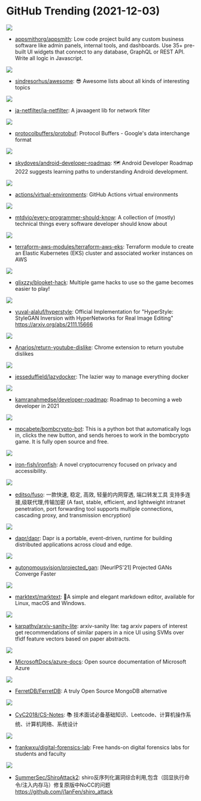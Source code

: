 # GitHub Trending (2021-12-03)

![](https://img.shields.io/badge/TypeScript-New%2024-green?style=flat-square&logo=appveyor)
- [appsmithorg/appsmith](https://github.com/appsmithorg/appsmith): Low code project build any custom business software like admin panels, internal tools, and dashboards. Use 35+ pre-built UI widgets that connect to any database, GraphQL or REST API. Write all logic in Javascript.

![](https://img.shields.io/badge/none-New%20394-green?style=flat-square&logo=appveyor)
- [sindresorhus/awesome](https://github.com/sindresorhus/awesome): 😎 Awesome lists about all kinds of interesting topics

![](https://img.shields.io/badge/Java-New%20153-green?style=flat-square&logo=appveyor)
- [ja-netfilter/ja-netfilter](https://github.com/ja-netfilter/ja-netfilter): A javaagent lib for network filter

![](https://img.shields.io/badge/C%2B%2B-New%2025-green?style=flat-square&logo=appveyor)
- [protocolbuffers/protobuf](https://github.com/protocolbuffers/protobuf): Protocol Buffers - Google's data interchange format

![](https://img.shields.io/badge/Kotlin-New%20154-green?style=flat-square&logo=appveyor)
- [skydoves/android-developer-roadmap](https://github.com/skydoves/android-developer-roadmap): 🗺 Android Developer Roadmap 2022 suggests learning paths to understanding Android development.

![](https://img.shields.io/badge/PowerShell-New%2011-green?style=flat-square&logo=appveyor)
- [actions/virtual-environments](https://github.com/actions/virtual-environments): GitHub Actions virtual environments

![](https://img.shields.io/badge/none-New%20258-green?style=flat-square&logo=appveyor)
- [mtdvio/every-programmer-should-know](https://github.com/mtdvio/every-programmer-should-know): A collection of (mostly) technical things every software developer should know about

![](https://img.shields.io/badge/HCL-New%2031-green?style=flat-square&logo=appveyor)
- [terraform-aws-modules/terraform-aws-eks](https://github.com/terraform-aws-modules/terraform-aws-eks): Terraform module to create an Elastic Kubernetes (EKS) cluster and associated worker instances on AWS

![](https://img.shields.io/badge/JavaScript-New%2040-green?style=flat-square&logo=appveyor)
- [glixzzy/blooket-hack](https://github.com/glixzzy/blooket-hack): Multiple game hacks to use so the game becomes easier to play!

![](https://img.shields.io/badge/Python-New%2048-green?style=flat-square&logo=appveyor)
- [yuval-alaluf/hyperstyle](https://github.com/yuval-alaluf/hyperstyle): Official Implementation for "HyperStyle: StyleGAN Inversion with HyperNetworks for Real Image Editing" https://arxiv.org/abs/2111.15666

![](https://img.shields.io/badge/JavaScript-New%20492-green?style=flat-square&logo=appveyor)
- [Anarios/return-youtube-dislike](https://github.com/Anarios/return-youtube-dislike): Chrome extension to return youtube dislikes

![](https://img.shields.io/badge/Go-New%20235-green?style=flat-square&logo=appveyor)
- [jesseduffield/lazydocker](https://github.com/jesseduffield/lazydocker): The lazier way to manage everything docker

![](https://img.shields.io/badge/TypeScript-New%20153-green?style=flat-square&logo=appveyor)
- [kamranahmedse/developer-roadmap](https://github.com/kamranahmedse/developer-roadmap): Roadmap to becoming a web developer in 2021

![](https://img.shields.io/badge/Python-New%2037-green?style=flat-square&logo=appveyor)
- [mpcabete/bombcrypto-bot](https://github.com/mpcabete/bombcrypto-bot): This is a python bot that automatically logs in, clicks the new button, and sends heroes to work in the bombcrypto game. It is fully open source and free.

![](https://img.shields.io/badge/TypeScript-New%206-green?style=flat-square&logo=appveyor)
- [iron-fish/ironfish](https://github.com/iron-fish/ironfish): A novel cryptocurrency focused on privacy and accessibility.

![](https://img.shields.io/badge/Rust-New%2035-green?style=flat-square&logo=appveyor)
- [editso/fuso](https://github.com/editso/fuso): 一款快速, 稳定, 高效, 轻量的内网穿透, 端口转发工具 支持多连接,级联代理,传输加密 (A fast, stable, efficient, and lightweight intranet penetration, port forwarding tool supports multiple connections, cascading proxy, and transmission encryption)

![](https://img.shields.io/badge/Go-New%2017-green?style=flat-square&logo=appveyor)
- [dapr/dapr](https://github.com/dapr/dapr): Dapr is a portable, event-driven, runtime for building distributed applications across cloud and edge.

![](https://img.shields.io/badge/Python-New%2047-green?style=flat-square&logo=appveyor)
- [autonomousvision/projected_gan](https://github.com/autonomousvision/projected_gan): [NeurIPS'21] Projected GANs Converge Faster

![](https://img.shields.io/badge/JavaScript-New%20132-green?style=flat-square&logo=appveyor)
- [marktext/marktext](https://github.com/marktext/marktext): 📝A simple and elegant markdown editor, available for Linux, macOS and Windows.

![](https://img.shields.io/badge/Python-New%2020-green?style=flat-square&logo=appveyor)
- [karpathy/arxiv-sanity-lite](https://github.com/karpathy/arxiv-sanity-lite): arxiv-sanity lite: tag arxiv papers of interest get recommendations of similar papers in a nice UI using SVMs over tfidf feature vectors based on paper abstracts.

![](https://img.shields.io/badge/PowerShell-New%2011-green?style=flat-square&logo=appveyor)
- [MicrosoftDocs/azure-docs](https://github.com/MicrosoftDocs/azure-docs): Open source documentation of Microsoft Azure

![](https://img.shields.io/badge/Go-New%20120-green?style=flat-square&logo=appveyor)
- [FerretDB/FerretDB](https://github.com/FerretDB/FerretDB): A truly Open Source MongoDB alternative

![](https://img.shields.io/badge/Java-New%2079-green?style=flat-square&logo=appveyor)
- [CyC2018/CS-Notes](https://github.com/CyC2018/CS-Notes): 📚 技术面试必备基础知识、Leetcode、计算机操作系统、计算机网络、系统设计

![](https://img.shields.io/badge/Rich%20Text%20Format-New%2059-green?style=flat-square&logo=appveyor)
- [frankwxu/digital-forensics-lab](https://github.com/frankwxu/digital-forensics-lab): Free hands-on digital forensics labs for students and faculty

![](https://img.shields.io/badge/Java-New%2036-green?style=flat-square&logo=appveyor)
- [SummerSec/ShiroAttack2](https://github.com/SummerSec/ShiroAttack2): shiro反序列化漏洞综合利用,包含（回显执行命令/注入内存马）修复原版中NoCC的问题 https://github.com/j1anFen/shiro_attack

